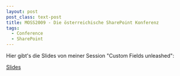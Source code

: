 ```yaml
---
layout: post
post_class: text-post
title: MOSS2009 - Die österreichische SharePoint Konferenz
tags:
  - Conference
  - SharePoint
---
```

Hier gibt's die Slides von meiner Session "Custom Fields unleashed":

[Slides](/assets/moss-2009-slides.pdf)
